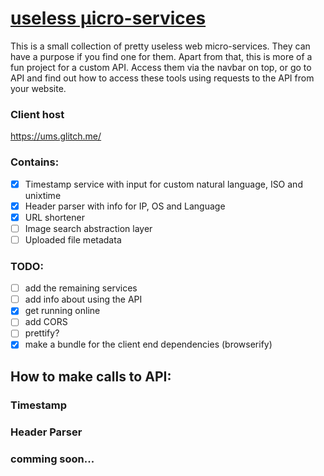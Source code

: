 # [useless μicro-services](https://ums.glitch.me/)

This is a small collection of pretty useless web micro-services. They can have a purpose if you find one for them. Apart from that, this is more of a fun project for a custom API. Access them via the navbar on top, or go to API and find out how to access these tools using requests to the API from your website.

### Client host

<https://ums.glitch.me/>

### Contains:

- [x] Timestamp service with input for custom natural language, ISO and unixtime
- [x] Header parser with info for IP, OS and Language
- [x] URL shortener
- [ ] Image search abstraction layer
- [ ] Uploaded file metadata

### TODO:

- [ ] add the remaining services
- [ ] add info about using the API
- [x] get running online
- [ ] add CORS
- [ ] prettify?
- [x] make a bundle for the client end dependencies (browserify)

## How to make calls to API:

### Timestamp

### Header Parser

### comming soon...

